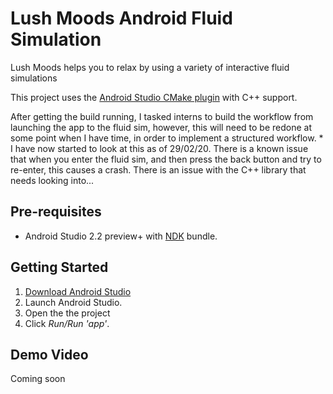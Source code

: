 Lush Moods Android Fluid Simulation
=========
Lush Moods helps you to relax by using a variety of interactive fluid simulations

This project uses the [Android Studio CMake plugin](http://tools.android.com/tech-docs/external-c-builds) with C++ support.

After getting the build running, I tasked interns to build the workflow from launching the app to the fluid sim, however, this will need to be redone at some point when I have time, in order to implement a structured workflow. * I have now started to look at this as of 29/02/20. There is a known issue that when you enter the fluid sim, and then press the back button and try to re-enter, this causes a crash. There is an issue with the C++ library that needs looking into...

Pre-requisites
--------------
- Android Studio 2.2 preview+ with [NDK](https://developer.android.com/ndk/) bundle.

Getting Started
---------------
1. [Download Android Studio](http://developer.android.com/sdk/index.html)
1. Launch Android Studio.
1. Open the the project
1. Click *Run/Run 'app'*.

Demo Video
-----------
Coming soon
<!--![Gif to follow](screenshot.png)

Support
-------
If you've found an error in these samples, please [file an issue](https://github.com/ollyc2015/LushMoods/issues/new).

License
-------
Copyright 2015 Google, Inc.

Licensed to the Apache Software Foundation (ASF) under one or more contributor
license agreements.  See the NOTICE file distributed with this work for
additional information regarding copyright ownership.  The ASF licenses this
file to you under the Apache License, Version 2.0 (the "License"); you may not
use this file except in compliance with the License.  You may obtain a copy of
the License at

  http://www.apache.org/licenses/LICENSE-2.0

Unless required by applicable law or agreed to in writing, software
distributed under the License is distributed on an "AS IS" BASIS, WITHOUT
WARRANTIES OR CONDITIONS OF ANY KIND, either express or implied.  See the
License for the specific language governing permissions and limitations under
the License.
"# LushMoods" 
